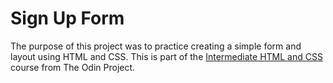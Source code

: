 # Sign Up Form
The purpose of this project was to practice creating a simple form
and layout using HTML and CSS. This is part of the [Intermediate HTML and CSS](https://www.theodinproject.com/paths/full-stack-ruby-on-rails/courses/intermediate-html-and-css/lessons/sign-up-form) course from The Odin Project.

